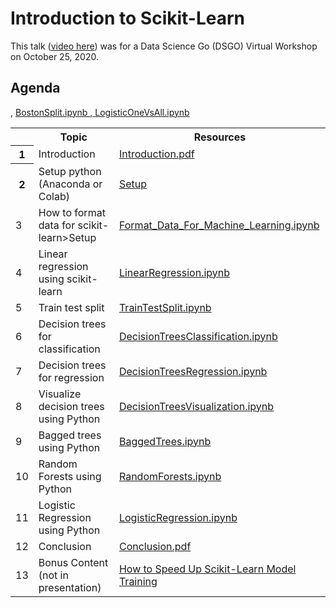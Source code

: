 # Introduction to Scikit-Learn

This talk ([video here](https://youtu.be/FFKMk6mcJlM)) was for a Data Science Go (DSGO) Virtual Workshop on October 25, 2020.

## Agenda

<table>
  <colgroup span="4"></colgroup>
  <tbody><tr>
  	<th></th>
    <th>Topic</th>
    <th>Resources</th>
  </tr>
  <tr>
  	<th>1</th>
    <td>Introduction</td>
    <td><a href="https://github.com/mGalarnyk/DSGO_IntroductionScikitLearn/blob/main/powerpoints/Introduction.pdf">Introduction.pdf</td>
  </tr>
  <tr>
  	<th>2</th>
    <td>Setup python (Anaconda or Colab)</td>
    <td><a href="https://github.com/mGalarnyk/DSGO_IntroductionScikitLearn/blob/main/Setup.md">Setup</a></td>
  </tr>
  <tr>
    <td>3</td>
    <td>How to format data for scikit-learn>Setup</a></td>
    <td><a href="https://github.com/mGalarnyk/DSGO_IntroductionScikitLearn/blob/main/notebooks/Format_Data_For_Machine_Learning.ipynb">Format_Data_For_Machine_Learning.ipynb</td>
  </tr>    
  <tr>
    <td>4</td>
    <td>Linear regression using scikit-learn</td>
    <td><a href="https://github.com/mGalarnyk/DSGO_IntroductionScikitLearn/blob/main/notebooks/LinearRegression.ipynb">LinearRegression.ipynb</td>
  </tr>
  <tr>
    <td>5</td>
    <td>Train test split</td>
    <td><a href="https://github.com/mGalarnyk/DSGO_IntroductionScikitLearn/blob/main/notebooks/TrainTestSplit.ipynb">TrainTestSplit.ipynb</td>,
    <a href="https://github.com/mGalarnyk/DSGO_IntroductionScikitLearn/blob/main/notebooks/BostonSplit.ipynb">BostonSplit.ipynb</td>    
  </tr>
  <tr>
    <td>6</td>
    <td>Decision trees for classification</td>
    <td><a href="https://github.com/mGalarnyk/DSGO_IntroductionScikitLearn/blob/main/notebooks/DecisionTreesClassification.ipynb">DecisionTreesClassification.ipynb</td>
  </tr>
  <tr>
    <td>7</td>
    <td>Decision trees for regression</td>
    <td><a href="https://github.com/mGalarnyk/DSGO_IntroductionScikitLearn/blob/main/notebooks/DecisionTreesRegression.ipynb">DecisionTreesRegression.ipynb</td>
  </tr>
  <tr>
    <td>8</td>
    <td>Visualize decision trees using Python</td>
    <td><a href="https://github.com/mGalarnyk/DSGO_IntroductionScikitLearn/blob/main/notebooks/DecisionTreesVisualization.ipynb">DecisionTreesVisualization.ipynb</td>
  </tr>
   <tr>
    <td>9</td>
    <td>Bagged trees using Python</td>
    <td><a href="https://github.com/mGalarnyk/DSGO_IntroductionScikitLearn/blob/main/notebooks/BaggedTrees.ipynb">BaggedTrees.ipynb</td>
  </tr>
  <tr>
    <td>10</td>
    <td>Random Forests using Python</td>
    <td><a href="https://github.com/mGalarnyk/DSGO_IntroductionScikitLearn/blob/main/notebooks/RandomForests.ipynb">RandomForests.ipynb</td>
  </tr>
  <tr>
    <td>11</td>
    <td>Logistic Regression using Python</td>
    <td><a href="https://github.com/mGalarnyk/DSGO_IntroductionScikitLearn/blob/main/notebooks/LogisticRegression.ipynb">LogisticRegression.ipynb</td>,
    <a href="https://github.com/mGalarnyk/DSGO_IntroductionScikitLearn/blob/main/notebooks/LogisticOneVsAll.ipynb">LogisticOneVsAll.ipynb</td>
  </tr>  
  <tr>
    <td>12</td>
    <td>Conclusion</td>
    <td><a href="https://github.com/mGalarnyk/DSGO_IntroductionScikitLearn/blob/main/notebooks/powerpoints/Conclusion.pdf">Conclusion.pdf</td>
  </tr>
  <tr>
    <td>13</td>
    <td>Bonus Content (not in presentation)</td>
    <td><a href="https://medium.com/distributed-computing-with-ray/how-to-speed-up-scikit-learn-model-training-aaf17e2d1e1">How to Speed Up Scikit-Learn Model Training</a></td>
  </tr>
</tbody></table>
